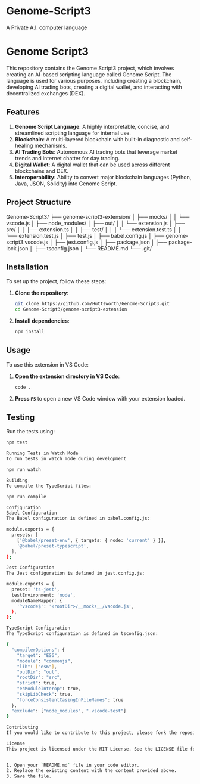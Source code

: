 # Genome-Script3
A Private A.I. computer language

# Genome Script3

This repository contains the Genome Script3 project, which involves creating an AI-based scripting language called Genome Script. The language is used for various purposes, including creating a blockchain, developing AI trading bots, creating a digital wallet, and interacting with decentralized exchanges (DEX).

## Features

1. **Genome Script Language**: A highly interpretable, concise, and streamlined scripting language for internal use.
2. **Blockchain**: A multi-layered blockchain with built-in diagnostic and self-healing mechanisms.
3. **AI Trading Bots**: Autonomous AI trading bots that leverage market trends and internet chatter for day trading.
4. **Digital Wallet**: A digital wallet that can be used across different blockchains and DEX.
5. **Interoperability**: Ability to convert major blockchain languages (Python, Java, JSON, Solidity) into Genome Script.

## Project Structure

Genome-Script3/
├── genome-script3-extension/
│ ├── mocks/
│ │ └── vscode.js
│ ├── node_modules/
│ ├── out/
│ │ └── extension.js
│ ├── src/
│ │ ├── extension.ts
│ │ ├── test/
│ │ │ └── extension.test.ts
│ │ └── extension.test.js
│ ├── test.js
│ ├── babel.config.js
│ ├── genome-script3.vscode.js
│ ├── jest.config.js
│ ├── package.json
│ ├── package-lock.json
│ ├── tsconfig.json
│ └── README.md
└── .git/


## Installation

To set up the project, follow these steps:

1. **Clone the repository**:
    ```sh
    git clone https://github.com/Huttsworth/Genome-Script3.git
    cd Genome-Script3/genome-script3-extension
    ```

2. **Install dependencies**:
    ```sh
    npm install
    ```

## Usage

To use this extension in VS Code:

1. **Open the extension directory in VS Code**:
    ```sh
    code .
    ```

2. **Press `F5`** to open a new VS Code window with your extension loaded.

## Testing

Run the tests using:
```sh
npm test

Running Tests in Watch Mode
To run tests in watch mode during development

npm run watch

Building
To compile the TypeScript files:

npm run compile

Configuration
Babel Configuration
The Babel configuration is defined in babel.config.js:

module.exports = {
  presets: [
    ['@babel/preset-env', { targets: { node: 'current' } }],
    '@babel/preset-typescript',
  ],
};

Jest Configuration
The Jest configuration is defined in jest.config.js:

module.exports = {
  preset: 'ts-jest',
  testEnvironment: 'node',
  moduleNameMapper: {
    '^vscode$': '<rootDir>/__mocks__/vscode.js',
  },
};

TypeScript Configuration
The TypeScript configuration is defined in tsconfig.json:

{
  "compilerOptions": {
    "target": "ES6",
    "module": "commonjs",
    "lib": ["es6"],
    "outDir": "out",
    "rootDir": "src",
    "strict": true,
    "esModuleInterop": true,
    "skipLibCheck": true,
    "forceConsistentCasingInFileNames": true
  },
  "exclude": ["node_modules", ".vscode-test"]
}

Contributing
If you would like to contribute to this project, please fork the repository and submit a pull request. Contributions are welcome!

License
This project is licensed under the MIT License. See the LICENSE file for details.


1. Open your `README.md` file in your code editor.
2. Replace the existing content with the content provided above.
3. Save the file.
